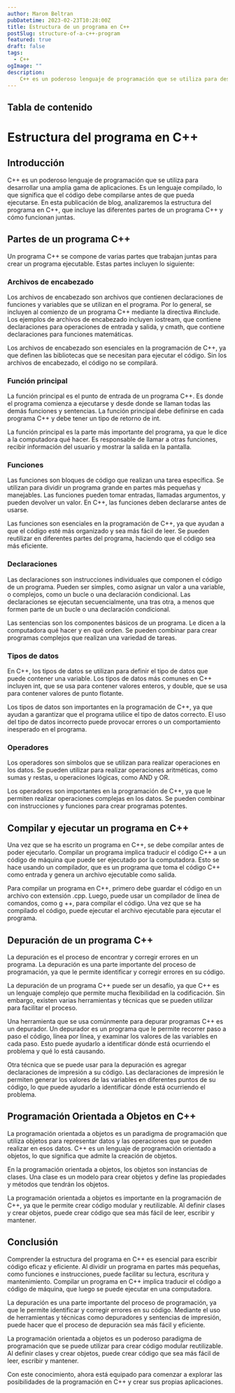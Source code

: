 ```yaml
---
author: Marom Beltran
pubDatetime: 2023-02-23T10:28:00Z
title: Estructura de un programa en C++
postSlug: structure-of-a-c++-program
featured: true
draft: false
tags:
  - C++
ogImage: ""
description:
    C++ es un poderoso lenguaje de programación que se utiliza para desarrollar una amplia gama de aplicaciones. Es un lenguaje compilado, lo que significa que el código debe compilarse antes de que pueda ejecutarse. En esta publicación de blog, analizaremos la estructura del programa en C++, que incluye las diferentes partes de un programa C++ y cómo funcionan juntas.
---
```



## Tabla de contenido 

# Estructura del programa en C++

## Introducción

C++ es un poderoso lenguaje de programación que se utiliza para desarrollar una amplia gama de aplicaciones. Es un lenguaje compilado, lo que significa que el código debe compilarse antes de que pueda ejecutarse. En esta publicación de blog, analizaremos la estructura del programa en C++, que incluye las diferentes partes de un programa C++ y cómo funcionan juntas.

## Partes de un programa C++

Un programa C++ se compone de varias partes que trabajan juntas para crear un programa ejecutable. Estas partes incluyen lo siguiente:

### Archivos de encabezado

Los archivos de encabezado son archivos que contienen declaraciones de funciones y variables que se utilizan en el programa. Por lo general, se incluyen al comienzo de un programa C++ mediante la directiva #include. Los ejemplos de archivos de encabezado incluyen iostream, que contiene declaraciones para operaciones de entrada y salida, y cmath, que contiene declaraciones para funciones matemáticas.

Los archivos de encabezado son esenciales en la programación de C++, ya que definen las bibliotecas que se necesitan para ejecutar el código. Sin los archivos de encabezado, el código no se compilará.

### Función principal

La función principal es el punto de entrada de un programa C++. Es donde el programa comienza a ejecutarse y desde donde se llaman todas las demás funciones y sentencias. La función principal debe definirse en cada programa C++ y debe tener un tipo de retorno de int.

La función principal es la parte más importante del programa, ya que le dice a la computadora qué hacer. Es responsable de llamar a otras funciones, recibir información del usuario y mostrar la salida en la pantalla.

### Funciones

Las funciones son bloques de código que realizan una tarea específica. Se utilizan para dividir un programa grande en partes más pequeñas y manejables. Las funciones pueden tomar entradas, llamadas argumentos, y pueden devolver un valor. En C++, las funciones deben declararse antes de usarse.

Las funciones son esenciales en la programación de C++, ya que ayudan a que el código esté más organizado y sea más fácil de leer. Se pueden reutilizar en diferentes partes del programa, haciendo que el código sea más eficiente.

### Declaraciones

Las declaraciones son instrucciones individuales que componen el código de un programa. Pueden ser simples, como asignar un valor a una variable, o complejos, como un bucle o una declaración condicional. Las declaraciones se ejecutan secuencialmente, una tras otra, a menos que formen parte de un bucle o una declaración condicional.

Las sentencias son los componentes básicos de un programa. Le dicen a la computadora qué hacer y en qué orden. Se pueden combinar para crear programas complejos que realizan una variedad de tareas.

### Tipos de datos

En C++, los tipos de datos se utilizan para definir el tipo de datos que puede contener una variable. Los tipos de datos más comunes en C++ incluyen int, que se usa para contener valores enteros, y double, que se usa para contener valores de punto flotante.

Los tipos de datos son importantes en la programación de C++, ya que ayudan a garantizar que el programa utilice el tipo de datos correcto. El uso del tipo de datos incorrecto puede provocar errores o un comportamiento inesperado en el programa.

### Operadores

Los operadores son símbolos que se utilizan para realizar operaciones en los datos. Se pueden utilizar para realizar operaciones aritméticas, como sumas y restas, u operaciones lógicas, como AND y OR.

Los operadores son importantes en la programación de C++, ya que le permiten realizar operaciones complejas en los datos. Se pueden combinar con instrucciones y funciones para crear programas potentes.

## Compilar y ejecutar un programa en C++

Una vez que se ha escrito un programa en C++, se debe compilar antes de poder ejecutarlo. Compilar un programa implica traducir el código C++ a un código de máquina que puede ser ejecutado por la computadora. Esto se hace usando un compilador, que es un programa que toma el código C++ como entrada y genera un archivo ejecutable como salida.

Para compilar un programa en C++, primero debe guardar el código en un archivo con extensión .cpp. Luego, puede usar un compilador de línea de comandos, como g ++, para compilar el código. Una vez que se ha compilado el código, puede ejecutar el archivo ejecutable para ejecutar el programa.

## Depuración de un programa C++

La depuración es el proceso de encontrar y corregir errores en un programa. La depuración es una parte importante del proceso de programación, ya que le permite identificar y corregir errores en su código.

La depuración de un programa C++ puede ser un desafío, ya que C++ es un lenguaje complejo que permite mucha flexibilidad en la codificación. Sin embargo, existen varias herramientas y técnicas que se pueden utilizar para facilitar el proceso.

Una herramienta que se usa comúnmente para depurar programas C++ es un depurador. Un depurador es un programa que le permite recorrer paso a paso el código, línea por línea, y examinar los valores de las variables en cada paso. Esto puede ayudarlo a identificar dónde está ocurriendo el problema y qué lo está causando.

Otra técnica que se puede usar para la depuración es agregar declaraciones de impresión a su código. Las declaraciones de impresión le permiten generar los valores de las variables en diferentes puntos de su código, lo que puede ayudarlo a identificar dónde está ocurriendo el problema.

## Programación Orientada a Objetos en C++

La programación orientada a objetos es un paradigma de programación que utiliza objetos para representar datos y las operaciones que se pueden realizar en esos datos. C++ es un lenguaje de programación orientado a objetos, lo que significa que admite la creación de objetos.

En la programación orientada a objetos, los objetos son instancias de clases. Una clase es un modelo para crear objetos y define las propiedades y métodos que tendrán los objetos.

La programación orientada a objetos es importante en la programación de C++, ya que le permite crear código modular y reutilizable. Al definir clases y crear objetos, puede crear código que sea más fácil de leer, escribir y mantener.

## Conclusión

Comprender la estructura del programa en C++ es esencial para escribir código eficaz y eficiente. Al dividir un programa en partes más pequeñas, como funciones e instrucciones, puede facilitar su lectura, escritura y mantenimiento. Compilar un programa en C++ implica traducir el código a código de máquina, que luego se puede ejecutar en una computadora.

La depuración es una parte importante del proceso de programación, ya que le permite identificar y corregir errores en su código. Mediante el uso de herramientas y técnicas como depuradores y sentencias de impresión, puede hacer que el proceso de depuración sea más fácil y eficiente.

La programación orientada a objetos es un poderoso paradigma de programación que se puede utilizar para crear código modular reutilizable. Al definir clases y crear objetos, puede crear código que sea más fácil de leer, escribir y mantener.

Con este conocimiento, ahora está equipado para comenzar a explorar las posibilidades de la programación en C++ y crear sus propias aplicaciones.
